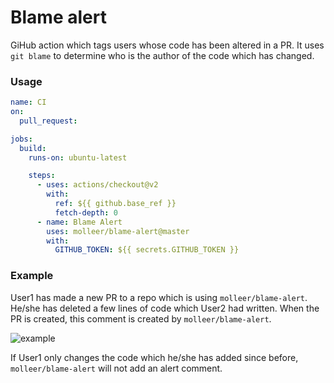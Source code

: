 # Blame alert

GiHub action which tags users whose code has been altered in a PR. It uses `git blame` to determine who is the author of the code which has changed.

### Usage

```yml
name: CI
on:
  pull_request:

jobs:
  build:
    runs-on: ubuntu-latest

    steps:
      - uses: actions/checkout@v2
        with:
          ref: ${{ github.base_ref }}
          fetch-depth: 0
      - name: Blame Alert
        uses: molleer/blame-alert@master
        with:
          GITHUB_TOKEN: ${{ secrets.GITHUB_TOKEN }}
```

### Example

User1 has made a new PR to a repo which is using `molleer/blame-alert`. He/she has deleted a few lines of code which User2 had written. When the PR is created, this comment is created by `molleer/blame-alert`.

![example](https://raw.githubusercontent.com/molleer/blame-alert/master/example.png)

If User1 only changes the code which he/she has added since before, `molleer/blame-alert` will not add an alert comment.
